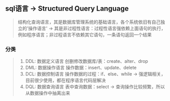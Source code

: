 ## sql语言 -> Structured Query Language
> 结构化查询语言，其是数据库管理系统的基础语言，各个系统依旧有自己独立的'操作语言'
> -> 其是非过程性语言：过程性语言强依赖上面语句的执行，例如程序语言；非过程语言不依赖其它语句，一条语句返回一个结果

### 分类
> 1. DDL: 数据定义语言
> 创删修改数据库/表：create、alter、drop
> 2. DML: 数据操作语言
> 操作数据：insert、update、delete
> 3. DCL: 数据控制语言
> 操作数据的过程：if、else、while -> 强逻辑相关，目前很少使用，都在程序语言代码层解决
> 4. DQL: 数据查询语言
> 表中查询数据：select -> 查询操作比较频繁，所以从数据操作中抽离出来